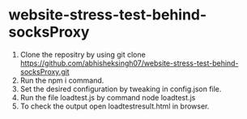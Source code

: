 # website-stress-test-behind-socksProxy

1. Clone the repositry by using git clone https://github.com/abhisheksingh07/website-stress-test-behind-socksProxy.git
2. Run the npm i command.
3. Set the desired configuration by tweaking in config.json file.
4. Run the file loadtest.js by command node loadtest.js
5. To check the output open loadtestresult.html in browser.
